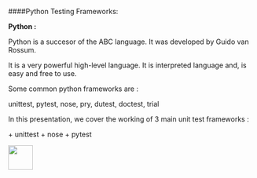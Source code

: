 ####Python Testing Frameworks:

<p><b>Python :</b></p>
<p>Python is a succesor of the ABC language. It was developed by Guido van Rossum. </p>
<p>It is a very powerful high-level language. It is interpreted language and, is easy and free to use. </p>


<p>Some common python frameworks are :</p>
unittest, pytest, nose, pry, dutest, doctest, trial

<p>In this presentation, we cover the working of 3 main unit test frameworks  :</p>
+ unittest
+ nose 
+ pytest


[<img src="https://cloud.githubusercontent.com/assets/14101008/10718969/e5b6db32-7b43-11e5-886a-b848ca79f105.png" width="50" height="50"></img>](https://github.com/hariniiyer/CSCI-5828_Presentation2_Testing-Frameworks/blob/master/unittest.md)
